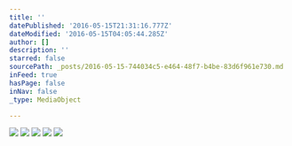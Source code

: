 ```yaml
---
title: ''
datePublished: '2016-05-15T21:31:16.777Z'
dateModified: '2016-05-15T04:05:44.285Z'
author: []
description: ''
starred: false
sourcePath: _posts/2016-05-15-744034c5-e464-48f7-b4be-83d6f961e730.md
inFeed: true
hasPage: false
inNav: false
_type: MediaObject

---
```

![](https://the-grid-user-content.s3-us-west-2.amazonaws.com/91eded7a-87a2-4ff6-8dcd-b6cf6e2fe8f9.jpg)
![](https://the-grid-user-content.s3-us-west-2.amazonaws.com/b0c2cae5-dbd2-4db9-840a-685aea704072.jpg)
![](https://the-grid-user-content.s3-us-west-2.amazonaws.com/5650b80c-eb76-40a6-96e5-2a5bd2be48ca.jpg)
![](https://the-grid-user-content.s3-us-west-2.amazonaws.com/eb224f32-31ec-4417-bcd8-a291b2bdbc56.jpg)
![](https://the-grid-user-content.s3-us-west-2.amazonaws.com/9e34f0c1-0628-420c-a630-892de89cb882.jpg)